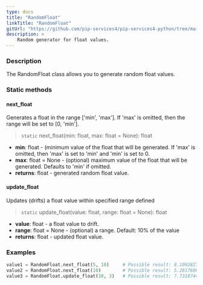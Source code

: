 ```yaml
---
type: docs
title: "RandomFloat"
linkTitle: "RandomFloat"
gitUrl: "https://github.com/pip-services4/pip-services4-python/tree/main/pip-services4-data-python"
description: >
    Random generator for float values.
---
```


### Description

The RandomFloat class allows you to generate random float values.

### Static methods

#### next_float
Generates a float in the range ['min', 'max']. If 'max' is omitted, then the range will be set to [0, 'min'].

> `static` next_float(min: float, max:  float = None): float

- **min**: float - (minimum value of the float that will be generated. 
If 'max' is omitted, then 'max' is set to 'min' and 'min' is set to 0.
- **max**: float = None - (optional) maximum value of the float that will be generated. Defaults to 'min' if omitted.
- **returns**: float - generated random float value.

#### update_float
Updates (drifts) a float value within specified range defined

> `static` update_float(value: float, range: float = None): float

- **value**: float - a float value to drift.
- **range**: float = None - (optional) a range. Default: 10% of the value
- **returns**: float - updated float value.

### Examples

```python
value1 = RandomFloat.next_float(5, 10)     # Possible result: 8.109282778264653
value2 = RandomFloat.next_float(10)        # Possible result: 5.281760648272185
value3 = RandomFloat.update_float(10, 3)   # Possible result: 7.731874405844179
```
